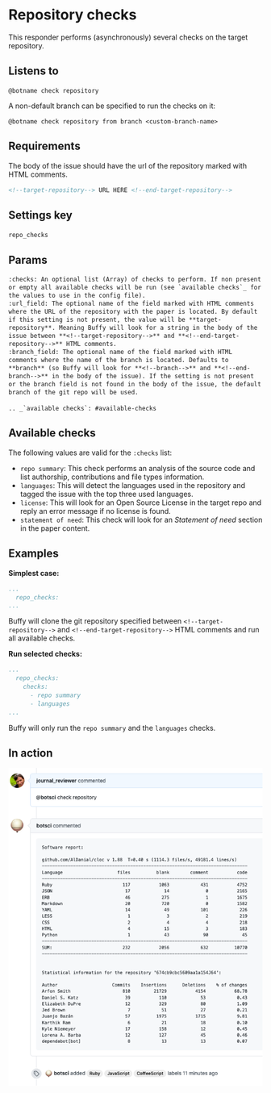 Repository checks
=================

This responder performs (asynchronously) several checks on the target repository.

## Listens to

```
@botname check repository
```

A non-default branch can be specified to run the checks on it:
```
@botname check repository from branch <custom-branch-name>
```

## Requirements

The body of the issue should have the url of the repository marked with HTML comments.

```html
<!--target-repository--> URL HERE <!--end-target-repository-->
```

## Settings key

`repo_checks`

## Params
```eval_rst
:checks: An optional list (Array) of checks to perform. If non present or empty all available checks will be run (see `available checks`_ for the values to use in the config file).
:url_field: The optional name of the field marked with HTML comments where the URL of the repository with the paper is located. By default if this setting is not present, the value will be **target-repository**. Meaning Buffy will look for a string in the body of the issue between **<!--target-repository-->** and **<!--end-target-repository-->** HTML comments.
:branch_field: The optional name of the field marked with HTML comments where the name of the branch is located. Defaults to **branch** (so Buffy will look for **<!--branch-->** and **<!--end-branch-->** in the body of the issue). If the setting is not present or the branch field is not found in the body of the issue, the default branch of the git repo will be used.

.. _`available checks`: #available-checks
```

## Available checks

The following values are valid for the `:checks` list:

* `repo summary`: This check performs an analysis of the source code and list authorship, contributions and file types information.
* `languages`: This will detect the languages used in the repository and tagged the issue with the top three used languages.
* `license`: This will look for an Open Source License in the target repo and reply an error message if no license is found.
* `statement of need`: This check will look for an *Statement of need* section in the paper content.

## Examples

**Simplest case:**
```yaml
...
  repo_checks:
...
```
Buffy will clone the git repository specified between `<!--target-repository-->` and `<!--end-target-repository-->` HTML comments and run all available checks.


**Run selected checks:**
```yaml
...
  repo_checks:
    checks:
      - repo summary
      - languages
...
```
Buffy will only run the `repo summary` and the `languages` checks.


## In action

![](../images/responders/repo_checks.png "Repository checks responder in action")

